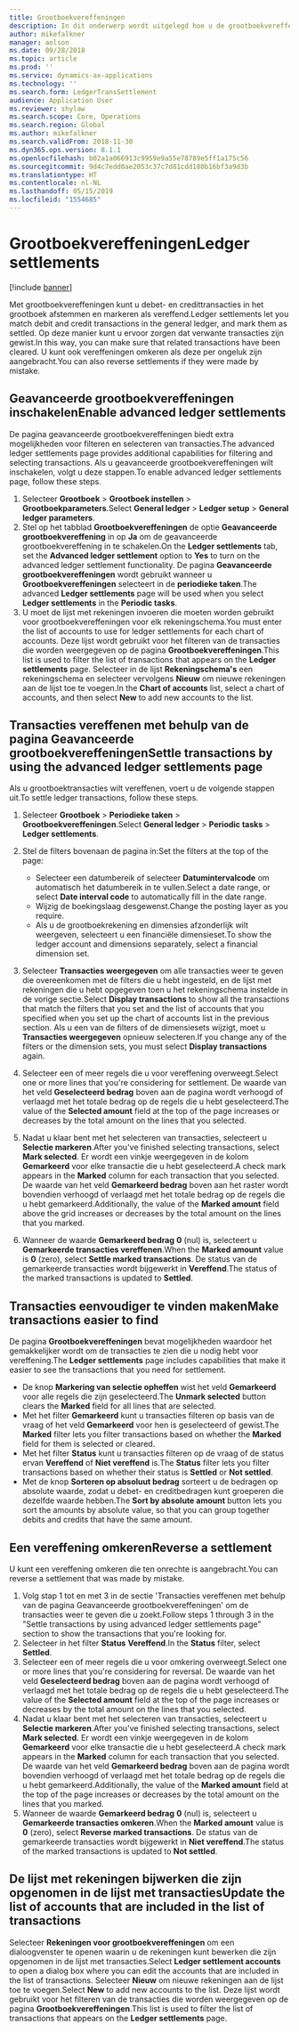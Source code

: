```yaml
---
title: Grootboekvereffeningen
description: In dit onderwerp wordt uitgelegd hoe u de grootboekvereffeningspagina gebruikt om grootboektransacties te vereffenen en vereffeningen om te keren.
author: mikefalkner
manager: aolson
ms.date: 09/28/2018
ms.topic: article
ms.prod: ''
ms.service: dynamics-ax-applications
ms.technology: ''
ms.search.form: LedgerTransSettlement
audience: Application User
ms.reviewer: shylaw
ms.search.scope: Core, Operations
ms.search.region: Global
ms.author: mikefalkner
ms.search.validFrom: 2018-11-30
ms.dyn365.ops.version: 8.1.1
ms.openlocfilehash: b02a1a066913c9959e9a55e78789e5ff1a175c56
ms.sourcegitcommit: 9d4c7edd0ae2053c37c7d81cdd180b16bf3a9d3b
ms.translationtype: HT
ms.contentlocale: nl-NL
ms.lasthandoff: 05/15/2019
ms.locfileid: "1554685"
---
```

# <a name="ledger-settlements"></a><span data-ttu-id="94409-103">Grootboekvereffeningen</span><span class="sxs-lookup"><span data-stu-id="94409-103">Ledger settlements</span></span>

[!include [banner](../includes/banner.md)]

<span data-ttu-id="94409-104">Met grootboekvereffeningen kunt u debet- en credittransacties in het grootboek afstemmen en markeren als vereffend.</span><span class="sxs-lookup"><span data-stu-id="94409-104">Ledger settlements let you match debit and credit transactions in the general ledger, and mark them as settled.</span></span> <span data-ttu-id="94409-105">Op deze manier kunt u ervoor zorgen dat verwante transacties zijn gewist.</span><span class="sxs-lookup"><span data-stu-id="94409-105">In this way, you can make sure that related transactions have been cleared.</span></span> <span data-ttu-id="94409-106">U kunt ook vereffeningen omkeren als deze per ongeluk zijn aangebracht.</span><span class="sxs-lookup"><span data-stu-id="94409-106">You can also reverse settlements if they were made by mistake.</span></span>

## <a name="enable-advanced-ledger-settlements"></a><span data-ttu-id="94409-107">Geavanceerde grootboekvereffeningen inschakelen</span><span class="sxs-lookup"><span data-stu-id="94409-107">Enable advanced ledger settlements</span></span>

<span data-ttu-id="94409-108">De pagina geavanceerde grootboekvereffeningen biedt extra mogelijkheden voor filteren en selecteren van transacties.</span><span class="sxs-lookup"><span data-stu-id="94409-108">The advanced ledger settlements page provides additional capabilities for filtering and selecting transactions.</span></span> <span data-ttu-id="94409-109">Als u geavanceerde grootboekvereffeningen wilt inschakelen, volgt u deze stappen.</span><span class="sxs-lookup"><span data-stu-id="94409-109">To enable advanced ledger settlements page, follow these steps.</span></span>

1. <span data-ttu-id="94409-110">Selecteer **Grootboek** \> **Grootboek instellen** \> **Grootboekparameters**.</span><span class="sxs-lookup"><span data-stu-id="94409-110">Select **General ledger** \> **Ledger setup** \> **General ledger parameters**.</span></span> 
2. <span data-ttu-id="94409-111">Stel op het tabblad **Grootboekvereffeningen** de optie **Geavanceerde grootboekvereffening** in op **Ja** om de geavanceerde grootboekvereffening in te schakelen.</span><span class="sxs-lookup"><span data-stu-id="94409-111">On the **Ledger settlements** tab, set the **Advanced ledger settlement** option to **Yes** to turn on the advanced ledger settlement functionality.</span></span> <span data-ttu-id="94409-112">De pagina **Geavanceerde grootboekvereffeningen** wordt gebruikt wanneer u **Grootboekvereffeningen** selecteert in de **periodieke taken**.</span><span class="sxs-lookup"><span data-stu-id="94409-112">The advanced **Ledger settlements** page will be used when you select **Ledger settlements** in the **Periodic tasks**.</span></span> 
3. <span data-ttu-id="94409-113">U moet de lijst met rekeningen invoeren die moeten worden gebruikt voor grootboekvereffeningen voor elk rekeningschema.</span><span class="sxs-lookup"><span data-stu-id="94409-113">You must enter the list of accounts to use for ledger settlements for each chart of accounts.</span></span> <span data-ttu-id="94409-114">Deze lijst wordt gebruikt voor het filteren van de transacties die worden weergegeven op de pagina **Grootboekvereffeningen**.</span><span class="sxs-lookup"><span data-stu-id="94409-114">This list is used to filter the list of transactions that appears on the **Ledger settlements** page.</span></span> <span data-ttu-id="94409-115">Selecteer in de lijst **Rekeningschema's** een rekeningschema en selecteer vervolgens **Nieuw** om nieuwe rekeningen aan de lijst toe te voegen.</span><span class="sxs-lookup"><span data-stu-id="94409-115">In the **Chart of accounts** list, select a chart of accounts, and then select **New** to add new accounts to the list.</span></span>

## <a name="settle-transactions-by-using-the-advanced-ledger-settlements-page"></a><span data-ttu-id="94409-116">Transacties vereffenen met behulp van de pagina Geavanceerde grootboekvereffeningen</span><span class="sxs-lookup"><span data-stu-id="94409-116">Settle transactions by using the advanced ledger settlements page</span></span>

<span data-ttu-id="94409-117">Als u grootboektransacties wilt vereffenen, voert u de volgende stappen uit.</span><span class="sxs-lookup"><span data-stu-id="94409-117">To settle ledger transactions, follow these steps.</span></span>

1. <span data-ttu-id="94409-118">Selecteer **Grootboek** \> **Periodieke taken** \> **Grootboekvereffeningen**.</span><span class="sxs-lookup"><span data-stu-id="94409-118">Select **General ledger** \> **Periodic tasks** \> **Ledger settlements**.</span></span>
2. <span data-ttu-id="94409-119">Stel de filters bovenaan de pagina in:</span><span class="sxs-lookup"><span data-stu-id="94409-119">Set the filters at the top of the page:</span></span>

    - <span data-ttu-id="94409-120">Selecteer een datumbereik of selecteer **Datumintervalcode** om automatisch het datumbereik in te vullen.</span><span class="sxs-lookup"><span data-stu-id="94409-120">Select a date range, or select **Date interval code** to automatically fill in the date range.</span></span>
    - <span data-ttu-id="94409-121">Wijzig de boekingslaag desgewenst.</span><span class="sxs-lookup"><span data-stu-id="94409-121">Change the posting layer as you require.</span></span>
    - <span data-ttu-id="94409-122">Als u de grootboekrekening en dimensies afzonderlijk wilt weergeven, selecteert u een financiële dimensieset.</span><span class="sxs-lookup"><span data-stu-id="94409-122">To show the ledger account and dimensions separately, select a financial dimension set.</span></span>

3. <span data-ttu-id="94409-123">Selecteer **Transacties weergegeven** om alle transacties weer te geven die overeenkomen met de filters die u hebt ingesteld, en de lijst met rekeningen die u hebt opgegeven toen u het rekeningschema instelde in de vorige sectie.</span><span class="sxs-lookup"><span data-stu-id="94409-123">Select **Display transactions** to show all the transactions that match the filters that you set and the list of accounts that you specified when you set up the chart of accounts list in the previous section.</span></span> <span data-ttu-id="94409-124">Als u een van de filters of de dimensiesets wijzigt, moet u **Transacties weergegeven** opnieuw selecteren.</span><span class="sxs-lookup"><span data-stu-id="94409-124">If you change any of the filters or the dimension sets, you must select **Display transactions** again.</span></span>
4. <span data-ttu-id="94409-125">Selecteer een of meer regels die u voor vereffening overweegt.</span><span class="sxs-lookup"><span data-stu-id="94409-125">Select one or more lines that you're considering for settlement.</span></span> <span data-ttu-id="94409-126">De waarde van het veld **Geselecteerd bedrag** boven aan de pagina wordt verhoogd of verlaagd met het totale bedrag op de regels die u hebt geselecteerd.</span><span class="sxs-lookup"><span data-stu-id="94409-126">The value of the **Selected amount** field at the top of the page increases or decreases by the total amount on the lines that you selected.</span></span>
5. <span data-ttu-id="94409-127">Nadat u klaar bent met het selecteren van transacties, selecteert u **Selectie markeren**.</span><span class="sxs-lookup"><span data-stu-id="94409-127">After you've finished selecting transactions, select **Mark selected**.</span></span> <span data-ttu-id="94409-128">Er wordt een vinkje weergegeven in de kolom **Gemarkeerd** voor elke transactie die u hebt geselecteerd.</span><span class="sxs-lookup"><span data-stu-id="94409-128">A check mark appears in the **Marked** column for each transaction that you selected.</span></span> <span data-ttu-id="94409-129">De waarde van het veld **Gemarkeerd bedrag** boven aan het raster wordt bovendien verhoogd of verlaagd met het totale bedrag op de regels die u hebt gemarkeerd.</span><span class="sxs-lookup"><span data-stu-id="94409-129">Additionally, the value of the **Marked amount** field above the grid increases or decreases by the total amount on the lines that you marked.</span></span>
6. <span data-ttu-id="94409-130">Wanneer de waarde **Gemarkeerd bedrag** **0** (nul) is, selecteert u **Gemarkeerde transacties vereffenen**.</span><span class="sxs-lookup"><span data-stu-id="94409-130">When the **Marked amount** value is **0** (zero), select **Settle marked transactions**.</span></span> <span data-ttu-id="94409-131">De status van de gemarkeerde transacties wordt bijgewerkt in **Vereffend**.</span><span class="sxs-lookup"><span data-stu-id="94409-131">The status of the marked transactions is updated to **Settled**.</span></span>

## <a name="make-transactions-easier-to-find"></a><span data-ttu-id="94409-132">Transacties eenvoudiger te vinden maken</span><span class="sxs-lookup"><span data-stu-id="94409-132">Make transactions easier to find</span></span>

<span data-ttu-id="94409-133">De pagina **Grootboekvereffeningen** bevat mogelijkheden waardoor het gemakkelijker wordt om de transacties te zien die u nodig hebt voor vereffening.</span><span class="sxs-lookup"><span data-stu-id="94409-133">The **Ledger settlements** page includes capabilities that make it easier to see the transactions that you need for settlement.</span></span>

- <span data-ttu-id="94409-134">De knop **Markering van selectie opheffen** wist het veld **Gemarkeerd** voor alle regels die zijn geselecteerd.</span><span class="sxs-lookup"><span data-stu-id="94409-134">The **Unmark selected** button clears the **Marked** field for all lines that are selected.</span></span>
- <span data-ttu-id="94409-135">Met het filter **Gemarkeerd** kunt u transacties filteren op basis van de vraag of het veld **Gemarkeerd** voor hen is geselecteerd of gewist.</span><span class="sxs-lookup"><span data-stu-id="94409-135">The **Marked** filter lets you filter transactions based on whether the **Marked** field for them is selected or cleared.</span></span>
- <span data-ttu-id="94409-136">Met het filter **Status** kunt u transacties filteren op de vraag of de status ervan **Vereffend** of **Niet vereffend** is.</span><span class="sxs-lookup"><span data-stu-id="94409-136">The **Status** filter lets you filter transactions based on whether their status is **Settled** or **Not settled**.</span></span>
- <span data-ttu-id="94409-137">Met de knop **Sorteren op absoluut bedrag** sorteert u de bedragen op absolute waarde, zodat u debet- en creditbedragen kunt groeperen die dezelfde waarde hebben.</span><span class="sxs-lookup"><span data-stu-id="94409-137">The **Sort by absolute amount** button lets you sort the amounts by absolute value, so that you can group together debits and credits that have the same amount.</span></span>

## <a name="reverse-a-settlement"></a><span data-ttu-id="94409-138">Een vereffening omkeren</span><span class="sxs-lookup"><span data-stu-id="94409-138">Reverse a settlement</span></span>

<span data-ttu-id="94409-139">U kunt een vereffening omkeren die ten onrechte is aangebracht.</span><span class="sxs-lookup"><span data-stu-id="94409-139">You can reverse a settlement that was made by mistake.</span></span>

1. <span data-ttu-id="94409-140">Volg stap 1 tot en met 3 in de sectie 'Transacties vereffenen met behulp van de pagina Geavanceerde grootboekvereffeningen' om de transacties weer te geven die u zoekt.</span><span class="sxs-lookup"><span data-stu-id="94409-140">Follow steps 1 through 3 in the "Settle transactions by using advanced ledger settlements page" section to show the transactions that you're looking for.</span></span>
2. <span data-ttu-id="94409-141">Selecteer in het filter **Status** **Vereffend**.</span><span class="sxs-lookup"><span data-stu-id="94409-141">In the **Status** filter, select **Settled**.</span></span>
3. <span data-ttu-id="94409-142">Selecteer een of meer regels die u voor omkering overweegt.</span><span class="sxs-lookup"><span data-stu-id="94409-142">Select one or more lines that you're considering for reversal.</span></span> <span data-ttu-id="94409-143">De waarde van het veld **Geselecteerd bedrag** boven aan de pagina wordt verhoogd of verlaagd met het totale bedrag op de regels die u hebt geselecteerd.</span><span class="sxs-lookup"><span data-stu-id="94409-143">The value of the **Selected amount** field at the top of the page increases or decreases by the total amount on the lines that you selected.</span></span>
4. <span data-ttu-id="94409-144">Nadat u klaar bent met het selecteren van transacties, selecteert u **Selectie markeren**.</span><span class="sxs-lookup"><span data-stu-id="94409-144">After you've finished selecting transactions, select **Mark selected**.</span></span> <span data-ttu-id="94409-145">Er wordt een vinkje weergegeven in de kolom **Gemarkeerd** voor elke transactie die u hebt geselecteerd.</span><span class="sxs-lookup"><span data-stu-id="94409-145">A check mark appears in the **Marked** column for each transaction that you selected.</span></span> <span data-ttu-id="94409-146">De waarde van het veld **Gemarkeerd bedrag** boven aan de pagina wordt bovendien verhoogd of verlaagd met het totale bedrag op de regels die u hebt gemarkeerd.</span><span class="sxs-lookup"><span data-stu-id="94409-146">Additionally, the value of the **Marked amount** field at the top of the page increases or decreases by the total amount on the lines that you marked.</span></span>
5. <span data-ttu-id="94409-147">Wanneer de waarde **Gemarkeerd bedrag** **0** (nul) is, selecteert u **Gemarkeerde transacties omkeren**.</span><span class="sxs-lookup"><span data-stu-id="94409-147">When the **Marked amount** value is **0** (zero), select **Reverse marked transactions**.</span></span> <span data-ttu-id="94409-148">De status van de gemarkeerde transacties wordt bijgewerkt in **Niet vereffend**.</span><span class="sxs-lookup"><span data-stu-id="94409-148">The status of the marked transactions is updated to **Not settled**.</span></span>

## <a name="update-the-list-of-accounts-that-are-included-in-the-list-of-transactions"></a><span data-ttu-id="94409-149">De lijst met rekeningen bijwerken die zijn opgenomen in de lijst met transacties</span><span class="sxs-lookup"><span data-stu-id="94409-149">Update the list of accounts that are included in the list of transactions</span></span>

<span data-ttu-id="94409-150">Selecteer **Rekeningen voor grootboekvereffeningen** om een dialoogvenster te openen waarin u de rekeningen kunt bewerken die zijn opgenomen in de lijst met transacties.</span><span class="sxs-lookup"><span data-stu-id="94409-150">Select **Ledger settlement accounts** to open a dialog box where you can edit the accounts that are included in the list of transactions.</span></span> <span data-ttu-id="94409-151">Selecteer **Nieuw** om nieuwe rekeningen aan de lijst toe te voegen.</span><span class="sxs-lookup"><span data-stu-id="94409-151">Select **New** to add new accounts to the list.</span></span> <span data-ttu-id="94409-152">Deze lijst wordt gebruikt voor het filteren van de transacties die worden weergegeven op de pagina **Grootboekvereffeningen**.</span><span class="sxs-lookup"><span data-stu-id="94409-152">This list is used to filter the list of transactions that appears on the **Ledger settlements** page.</span></span>
